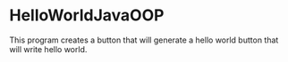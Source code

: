 # HelloWorldJavaOOP
This program creates a button that will generate a hello world button that will write hello world.
